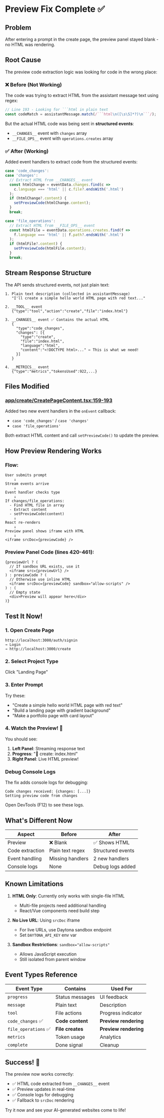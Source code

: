 # Preview Fix Complete ✅

## Problem
After entering a prompt in the create page, the preview panel stayed blank - no HTML was rendering.

## Root Cause
The preview code extraction logic was looking for code in the wrong place:

### ❌ Before (Not Working)
The code was trying to extract HTML from the assistant message text using regex:
```typescript
// Line 193 - Looking for ```html in plain text
const codeMatch = assistantMessage.match(/```html\n([\s\S]*?)\n```/);
```

But the actual HTML code was being sent in **structured events**:
- `__CHANGES__` event with `changes` array
- `__FILE_OPS__` event with `operations.creates` array

### ✅ After (Working)
Added event handlers to extract code from the structured events:
```typescript
case 'code_changes':
case 'changes':
  // Extract HTML from __CHANGES__ event
  const htmlChange = eventData.changes.find(c =>
    c.language === 'html' || c.file?.endsWith('.html')
  );
  if (htmlChange?.content) {
    setPreviewCode(htmlChange.content);
  }
  break;

case 'file_operations':
  // Extract HTML from __FILE_OPS__ event
  const htmlFile = eventData.operations.creates.find(f =>
    f.language === 'html' || f.path?.endsWith('.html')
  );
  if (htmlFile?.content) {
    setPreviewCode(htmlFile.content);
  }
  break;
```

## Stream Response Structure

The API sends structured events, not just plain text:

```
1. Plain text description (collected in assistantMessage)
   "I'll create a simple hello world HTML page with red text..."

2. __TOOL__ event
   {"type":"tool","action":"create","file":"index.html"}

3. __CHANGES__ event ✅ Contains the actual HTML
   {
     "type":"code_changes",
     "changes": [{
       "type":"create",
       "file":"index.html",
       "language":"html",
       "content":"<!DOCTYPE html>..." ← This is what we need!
     }]
   }

4. __METRICS__ event
   {"type":"metrics","tokensUsed":922,...}
```

## Files Modified

### [app/create/CreatePageContent.tsx:159-193](app/create/CreatePageContent.tsx#L159-L193)
Added two new event handlers in the `onEvent` callback:
- `case 'code_changes'` / `case 'changes'`
- `case 'file_operations'`

Both extract HTML content and call `setPreviewCode()` to update the preview.

## How Preview Rendering Works

### Flow:
```
User submits prompt
    ↓
Stream events arrive
    ↓
Event handler checks type
    ↓
If changes/file_operations:
  - Find HTML file in array
  - Extract content
  - setPreviewCode(content)
    ↓
React re-renders
    ↓
Preview panel shows iframe with HTML
    ↓
<iframe srcDoc={previewCode} />
```

### Preview Panel Code (lines 420-461):
```tsx
{previewUrl ? (
  // If sandbox URL exists, use it
  <iframe src={previewUrl} />
) : previewCode ? (
  // Otherwise use inline HTML
  <iframe srcDoc={previewCode} sandbox="allow-scripts" />
) : (
  // Empty state
  <div>Preview will appear here</div>
)}
```

## Test It Now!

### 1. Open Create Page
```
http://localhost:3000/auth/signin
→ Login
→ http://localhost:3000/create
```

### 2. Select Project Type
Click "Landing Page"

### 3. Enter Prompt
Try these:
- "Create a simple hello world HTML page with red text"
- "Build a landing page with gradient background"
- "Make a portfolio page with card layout"

### 4. Watch the Preview! 🎨
You should see:
1. **Left Panel**: Streaming response text
2. **Progress**: "📝 create: index.html"
3. **Right Panel**: Live HTML preview!

### Debug Console Logs
The fix adds console logs for debugging:
```
Code changes received: {changes: [...]}
Setting preview code from changes
```

Open DevTools (F12) to see these logs.

## What's Different Now

| Aspect | Before | After |
|--------|--------|-------|
| Preview | ❌ Blank | ✅ Shows HTML |
| Code extraction | Plain text regex | Structured events |
| Event handling | Missing handlers | 2 new handlers |
| Console logs | None | Debug logs added |

## Known Limitations

1. **HTML Only**: Currently only works with single-file HTML
   - Multi-file projects need additional handling
   - React/Vue components need build step

2. **No Live URL**: Using `srcDoc` iframe
   - For live URLs, use Daytona sandbox endpoint
   - Set `DAYTONA_API_KEY` env var

3. **Sandbox Restrictions**: `sandbox="allow-scripts"`
   - Allows JavaScript execution
   - Still isolated from parent window

## Event Types Reference

| Event Type | Contains | Used For |
|------------|----------|----------|
| `progress` | Status messages | UI feedback |
| `message` | Plain text | Description |
| `tool` | File actions | Progress indicator |
| `code_changes` ✅ | **Code content** | **Preview rendering** |
| `file_operations` ✅ | **File creates** | **Preview rendering** |
| `metrics` | Token usage | Analytics |
| `complete` | Done signal | Cleanup |

## Success! 🎉

The preview now works correctly:
- ✅ HTML code extracted from `__CHANGES__` event
- ✅ Preview updates in real-time
- ✅ Console logs for debugging
- ✅ Fallback to `srcDoc` rendering

Try it now and see your AI-generated websites come to life!
